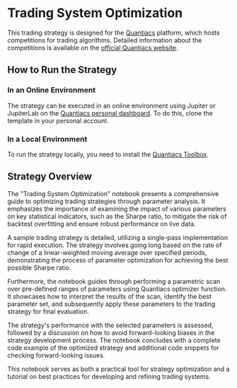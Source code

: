 # Trading System Optimization

This trading strategy is designed for the [Quantiacs](https://quantiacs.com/contest) platform, which hosts competitions
for trading algorithms. Detailed information about the competitions is available on
the [official Quantiacs website](https://quantiacs.com/contest).

## How to Run the Strategy

### In an Online Environment

The strategy can be executed in an online environment using Jupiter or JupiterLab on
the [Quantiacs personal dashboard](https://quantiacs.com/personalpage/homepage). To do this, clone the template in your
personal account.

### In a Local Environment

To run the strategy locally, you need to install the [Quantiacs Toolbox](https://github.com/quantiacs/toolbox).

## Strategy Overview

The "Trading System Optimization" notebook presents a comprehensive guide to optimizing trading strategies through parameter analysis. It emphasizes the importance of examining the impact of various parameters on key statistical indicators, such as the Sharpe ratio, to mitigate the risk of backtest overfitting and ensure robust performance on live data.

A sample trading strategy is detailed, utilizing a single-pass implementation for rapid execution. The strategy involves going long based on the rate of change of a linear-weighted moving average over specified periods, demonstrating the process of parameter optimization for achieving the best possible Sharpe ratio.

Furthermore, the notebook guides through performing a parametric scan over pre-defined ranges of parameters using Quantiacs optimizer function. It showcases how to interpret the results of the scan, identify the best parameter set, and subsequently apply these parameters to the trading strategy for final evaluation.

The strategy's performance with the selected parameters is assessed, followed by a discussion on how to avoid forward-looking biases in the strategy development process. The notebook concludes with a complete code example of the optimized strategy and additional code snippets for checking forward-looking issues.

This notebook serves as both a practical tool for strategy optimization and a tutorial on best practices for developing and refining trading systems.

